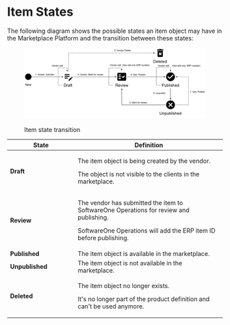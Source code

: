 # Item States

The following diagram shows the possible states an item object may have in the Marketplace Platform and the transition between these states:

<figure><img src="../../../../.gitbook/assets/Item (3).png" alt=""><figcaption><p>Item state transition</p></figcaption></figure>

<table><thead><tr><th width="144">State</th><th>Definition</th></tr></thead><tbody><tr><td><strong>Draft</strong></td><td><p>The item object is being created by the vendor. </p><p></p><p>The object is not visible to the clients in the marketplace.</p></td></tr><tr><td><strong>Review</strong></td><td><p>The vendor has submitted the item to SoftwareOne Operations for review and publishing. </p><p></p><p>SoftwareOne Operations will add the ERP item ID before publishing.</p></td></tr><tr><td><strong>Published</strong></td><td>The item object is available in the marketplace.</td></tr><tr><td><strong>Unpublished</strong></td><td>The item object is not available in the marketplace.</td></tr><tr><td><strong>Deleted</strong></td><td><p>The item object no longer exists.</p><p></p><p>It's no longer part of the product definition and can't be used anymore.</p></td></tr></tbody></table>

